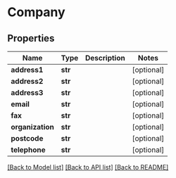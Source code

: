 # Company

## Properties
Name | Type | Description | Notes
------------ | ------------- | ------------- | -------------
**address1** | **str** |  | [optional] 
**address2** | **str** |  | [optional] 
**address3** | **str** |  | [optional] 
**email** | **str** |  | [optional] 
**fax** | **str** |  | [optional] 
**organization** | **str** |  | [optional] 
**postcode** | **str** |  | [optional] 
**telephone** | **str** |  | [optional] 

[[Back to Model list]](../README.md#documentation-for-models) [[Back to API list]](../README.md#documentation-for-api-endpoints) [[Back to README]](../README.md)

